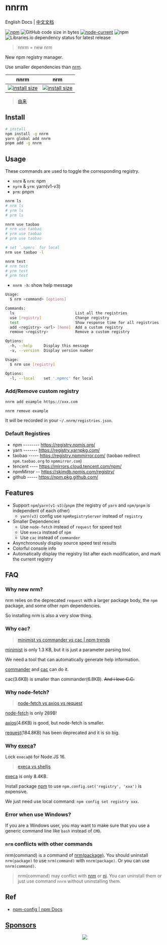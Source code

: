 # nnrm

English Docs | [中文文档](./README.zh-CN.md)

[![npm](https://img.shields.io/npm/v/nnrm)](https://www.npmjs.com/package/nnrm)
![GitHub code size in bytes](https://img.shields.io/github/languages/code-size/yunyoujun/nnrm)
[![node-current](https://img.shields.io/node/v/nnrm)](https://nodejs.dev/)
![npm](https://img.shields.io/npm/dt/nnrm)
![Libraries.io dependency status for latest release](https://img.shields.io/librariesio/release/npm/nnrm)

> nnrm = new nrm

New npm registry manager.

Use smaller dependencies than [nrm](https://github.com/Pana/nrm).

|nnrm|nrm|
|---|---|
|[![install size](https://packagephobia.com/badge?p=nnrm@latest)](https://packagephobia.com/result?p=nnrm@latest)|[![install size](https://packagephobia.com/badge?p=nrm)](https://packagephobia.com/result?p=nrm)|

> [由来](https://www.yunyoujun.cn/posts/nnrm-new-nrm/)

## Install

```sh
# install
npm install -g nnrm
yarn global add nnrm
pnpm add -g nnrm
```

## Usage

These commands are used to toggle the corresponding registry.

- `nnrm` & `nrm`: npm
- `nyrm` & `yrm`: yarn(v1-v3)
- `prm`: pnpm

```sh
nnrm ls
# nrm ls
# yrm ls
# prm ls

nnrm use taobao
# nrm use taobao
# yrm use taobao
# prm use taobao

# set `.npmrc` for local
nrm use taobao -l

nnrm test
# nrm test
# yrm test
# prm test
```

- `nnrm -h`: show help message

```bash
Usage:
  $ nrm <command> [options]

Commands:
  ls                           List all the registries
  use [registry]               Change registry
  test                         Show response time for all registries
  add <registry> <url> [home]  Add a custom registry
  remove <registry>            Remove a custom registry

Options:
  -h, --help     Display this message
  -v, --version  Display version number
```

```bash
Usage:
  $ nrm use [registry]

Options:
  -l, --local    set '.npmrc' for local
```

### Add/Remove custom registry

```bash
nnrm add example https://xxx.com
```

```bash
nnrm remove example
```

It will be recorded in your `~/.nnrm/registries.json`.

### Default Registires

- npm -------- <https://registry.npmjs.org/>
- yarn ------- <https://registry.yarnpkg.com/>
- taobao ----- <https://registry.npmmirror.com/> (taobao redirect `npm.taobao.org` to `npmmirror.com`)
- tencent ---- <https://mirrors.cloud.tencent.com/npm/>
- npmMirror -- <https://skimdb.npmjs.com/registry/>
- github ----- <https://npm.pkg.github.com/>

## Features

- Support `npm`/`yarn(v1-v3)`/`pnpm` (the registry of `yarn` and `npm/pnpm` is independent of each other)
  - `yarn(v3)` config use `npmRegistryServer` instead of `registry`
- Smaller Dependencies
  - Use `node-fetch` instead of `request` for speed test
  - Use `execa` instead of `npm`
  - Use `cac` instead of `commander`
- Asynchronously display source speed test results
- Colorful console info
- Automatically display the registry list after each modification, and mark the current registry

## FAQ

### Why new nrm?

nrm relies on the deprecated `request` with a larger package body, the `npm` package, and some other npm dependencies.

So installing nrm is also a very slow thing.

### Why cac?

> [minimist vs commander vs cac | npm trends](https://www.npmtrends.com/minimist-vs-commander-vs-cac)

[minimist](https://github.com/substack/minimist) is only 1.3 KB, but it is just a parameter parsing tool.

We need a tool that can automatically generate help information.

[commander](https://github.com/tj/commander.js) and [cac](https://github.com/cacjs/cac) can do it.

cac(3.6KB) is smaller than commander(6.8KB). ~~And i love C.C.~~

### Why node-fetch?

> [node-fetch vs axios vs request](https://www.npmtrends.com/node-fetch-vs-axios-vs-request)

[node-fetch](https://github.com/node-fetch/node-fetch) is only 289B!

[axios](https://github.com/axios/axios)(4.6KB) is good, but node-fetch is smaller.

[request](https://github.com/request/request)(184.8KB) has been deprecated and it is so big.

### Why [execa](https://github.com/sindresorhus/execa)?

Lock `execa@8` for Node.JS 16.

> [execa vs shelljs](https://www.npmtrends.com/execa-vs-shelljs)

[execa](https://github.com/sindresorhus/execa) is only 8.4KB.

Install package [npm](https://www.npmjs.com/package/npm) to use `npm.config.set('registry', 'xxx')` is expensive.

We just need use local command: `npm config set registry xxx`.

### Error when use Windows?

If you are a Windows user, you may want to make sure that you use a generic command line like `bash` instead of `CMD`.

### `nrm` conflicts with other commands

nrm(command) is a command of [nrm(package)](https://github.com/Pana/nrm).
You should uninstall `nrm(package)` to use `nrm(command)` with `nnrm(package)`. Or you can use `nnrm(command)`.

> nrm(command) may conflict with [nrm](https://github.com/Pana/nrm) or [ni](https://github.com/antfu/ni). You can uninstall them or just use command `nnrm` without uninstalling them.

## Ref

- [npm-config | npm Docs](https://docs.npmjs.com/cli/v7/commands/npm-config)

## [Sponsors](https://sponsors.yunyoujun.cn)

<p align="center">
  <a href="https://sponsors.yunyoujun.cn">
    <img src='https://cdn.jsdelivr.net/gh/YunYouJun/sponsors/public/sponsors.svg'/>
  </a>
</p>
